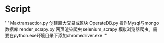 # Script
'''
Maxtransaction.py 		创建超大交易或区块
OperateDB.py			操作Mysql与mongo数据库
render_scrapy.py		网页渲染爬虫
selenium_scrapy			模拟浏览器爬虫。需要在python.exe环境目录下添加chromedriver.exe
'''
